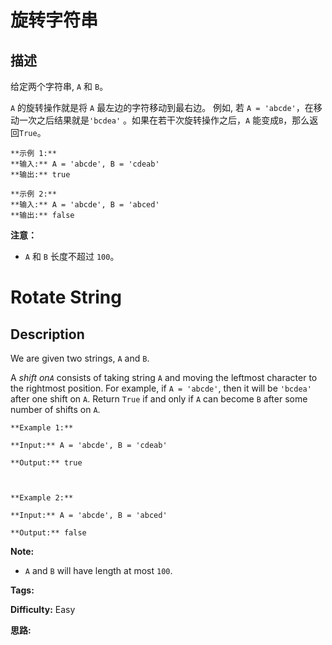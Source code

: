 # 旋转字符串

## 描述

给定两个字符串, `A` 和 `B`。

`A` 的旋转操作就是将 `A` 最左边的字符移动到最右边。 例如, 若 `A = 'abcde'`，在移动一次之后结果就是`'bcdea'` 。如果在若干次旋转操作之后，`A` 能变成`B`，那么返回`True`。

    
    
    **示例 1:**
    **输入:** A = 'abcde', B = 'cdeab'
    **输出:** true
    
    **示例 2:**
    **输入:** A = 'abcde', B = 'abced'
    **输出:** false

**注意：**

  * `A` 和 `B` 长度不超过 `100`。



# Rotate String

## Description



We are given two strings, `A` and `B`.

A _shift on`A`_ consists of taking string `A` and moving the leftmost character to the rightmost position. For example, if `A = 'abcde'`, then it will be `'bcdea'` after one shift on `A`. Return `True` if and only if `A` can become `B` after some number of shifts on `A`.

    
    
    **Example 1:**
    **Input:** A = 'abcde', B = 'cdeab'
    **Output:** true
    
    **Example 2:**
    **Input:** A = 'abcde', B = 'abced'
    **Output:** false
    

**Note:**

  * `A` and `B` will have length at most `100`.


**Tags:** 

**Difficulty:** Easy

**思路:**
